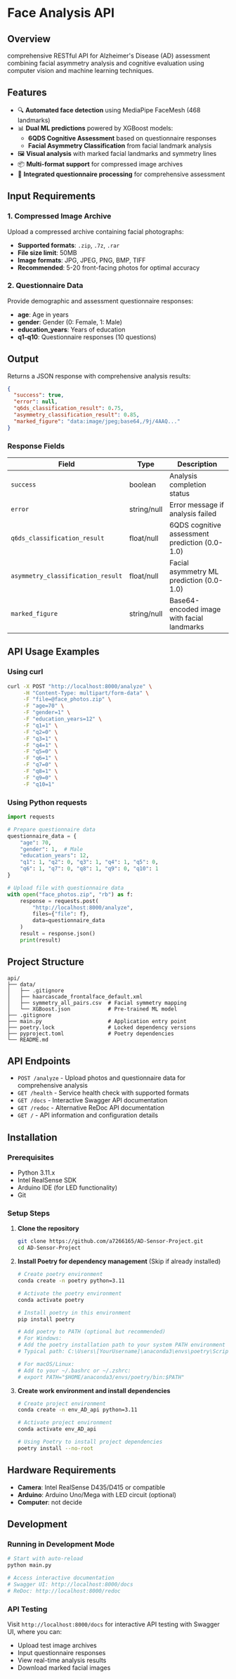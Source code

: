 # Face Analysis API

## Overview
 comprehensive RESTful API for Alzheimer's Disease (AD) assessment combining facial asymmetry analysis and cognitive evaluation using computer vision and machine learning techniques.

## Features
- 🔍 **Automated face detection** using MediaPipe FaceMesh (468 landmarks)
- 📊 **Dual ML predictions** powered by XGBoost models:
  - **6QDS Cognitive Assessment** based on questionnaire responses
  - **Facial Asymmetry Classification** from facial landmark analysis
- 🖼️ **Visual analysis** with marked facial landmarks and symmetry lines
- 📦 **Multi-format support** for compressed image archives
- 📝 **Integrated questionnaire processing** for comprehensive assessment

## Input Requirements

### 1. Compressed Image Archive
Upload a compressed archive containing facial photographs:
- **Supported formats**: `.zip`, `.7z`, `.rar`
- **File size limit**: 50MB
- **Image formats**: JPG, JPEG, PNG, BMP, TIFF
- **Recommended**: 5-20 front-facing photos for optimal accuracy

### 2. Questionnaire Data
Provide demographic and assessment questionnaire responses:
- **age**: Age in years
- **gender**: Gender (0: Female, 1: Male)
- **education_years**: Years of education
- **q1-q10**: Questionnaire responses (10 questions)

## Output
Returns a JSON response with comprehensive analysis results:

```json
{
  "success": true,
  "error": null,
  "q6ds_classification_result": 0.75,
  "asymmetry_classification_result": 0.85,
  "marked_figure": "data:image/jpeg;base64,/9j/4AAQ..."
}
```

### Response Fields
| Field | Type | Description |
|-------|------|-------------|
| `success` | boolean | Analysis completion status |
| `error` | string/null | Error message if analysis failed |
| `q6ds_classification_result` | float/null | 6QDS cognitive assessment prediction (0.0-1.0) |
| `asymmetry_classification_result` | float/null | Facial asymmetry ML prediction (0.0-1.0) |
| `marked_figure` | string/null | Base64-encoded image with facial landmarks |


## API Usage Examples

### Using curl
```bash
curl -X POST "http://localhost:8000/analyze" \
     -H "Content-Type: multipart/form-data" \
     -F "file=@face_photos.zip" \
     -F "age=70" \
     -F "gender=1" \
     -F "education_years=12" \
     -F "q1=1" \
     -F "q2=0" \
     -F "q3=1" \
     -F "q4=1" \
     -F "q5=0" \
     -F "q6=1" \
     -F "q7=0" \
     -F "q8=1" \
     -F "q9=0" \
     -F "q10=1"
```

### Using Python requests
```python
import requests

# Prepare questionnaire data
questionnaire_data = {
    "age": 70,
    "gender": 1,  # Male
    "education_years": 12,
    "q1": 1, "q2": 0, "q3": 1, "q4": 1, "q5": 0,
    "q6": 1, "q7": 0, "q8": 1, "q9": 0, "q10": 1
}

# Upload file with questionnaire data
with open("face_photos.zip", "rb") as f:
    response = requests.post(
        "http://localhost:8000/analyze",
        files={"file": f},
        data=questionnaire_data
    )
    result = response.json()
    print(result)
```


## Project Structure
```
api/
├── data/
│   ├── .gitignore
│   ├── haarcascade_frontalface_default.xml
│   ├── symmetry_all_pairs.csv  # Facial symmetry mapping
│   └── XGBoost.json            # Pre-trained ML model
├── .gitignore                  
├── main.py                     # Application entry point
├── poetry.lock                 # Locked dependency versions
├── pyproject.toml              # Poetry dependencies
└── README.md
```

## API Endpoints
- `POST /analyze` - Upload photos and questionnaire data for comprehensive analysis
- `GET /health` - Service health check with supported formats
- `GET /docs` - Interactive Swagger API documentation
- `GET /redoc` - Alternative ReDoc API documentation
- `GET /` - API information and configuration details

## Installation

### Prerequisites
- Python 3.11.x
- Intel RealSense SDK
- Arduino IDE (for LED functionality)
- Git

### Setup Steps

1. **Clone the repository**
   ```bash
   git clone https://github.com/a7266165/AD-Sensor-Project.git
   cd AD-Sensor-Project
   ```

2. **Install Poetry for dependency management** (Skip if already installed)
   ```bash
   # Create poetry environment
   conda create -n poetry python=3.11
   
   # Activate the poetry environment
   conda activate poetry
   
   # Install poetry in this environment
   pip install poetry
   
   # Add poetry to PATH (optional but recommended)
   # For Windows:
   # Add the poetry installation path to your system PATH environment variable
   # Typical path: C:\Users\[YourUsername]\anaconda3\envs\poetry\Scripts
   
   # For macOS/Linux:
   # Add to your ~/.bashrc or ~/.zshrc:
   # export PATH="$HOME/anaconda3/envs/poetry/bin:$PATH"


3. **Create work environment and install dependencies**
   ```bash
   # Create project environment
   conda create -n env_AD_api python=3.11

   # Activate project environment
   conda activate env_AD_api

   # Using Poetry to install project dependencies 
   poetry install --no-root
   ```

## Hardware Requirements

- **Camera**: Intel RealSense D435/D415 or compatible
- **Arduino**: Arduino Uno/Mega with LED circuit (optional)
- **Computer**: not decide

## Development

### Running in Development Mode
```bash
# Start with auto-reload
python main.py

# Access interactive documentation
# Swagger UI: http://localhost:8000/docs
# ReDoc: http://localhost:8000/redoc
```

### API Testing
Visit `http://localhost:8000/docs` for interactive API testing with Swagger UI, where you can:
- Upload test image archives
- Input questionnaire responses
- View real-time analysis results
- Download marked facial images